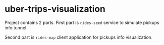 # uber-trips-visualization

Project contains 2 parts. First part is `rides-seed` service to simulate pickups info tunnel.

Second part is `rides-map` client application for pickups info visualization.

